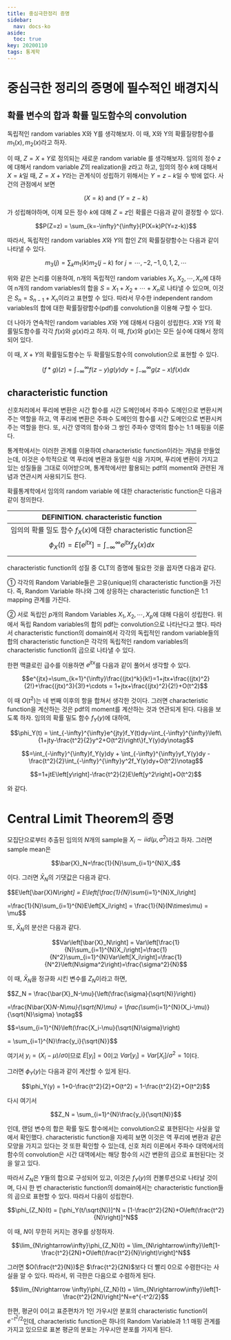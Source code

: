 ```yaml
---
title: 중심극한정리 증명
sidebar:
  nav: docs-ko
aside:
  toc: true
key: 20200110
tags: 통계학
---
```

# 중심극한 정리의 증명에 필수적인 배경지식

## 확률 변수의 합과 확률 밀도함수의 convolution

독립적인 random variables X와 Y를 생각해보자. 이 때, X와 Y의 확률질량함수를 $m_1(x), m_2(x)$라고 하자. 

이 때, $Z=X+Y$로 정의되는 새로운 random variable 를 생각해보자. 임의의 정수 $z$에 대해서 random variable $Z$의 realization을 $z$라고 하고, 임의의 정수 $k$에 대해서 $X=k$일 때, $Z=X+Y$라는 관계식이 성립하기 위해서는 $Y=z-k$일 수 밖에 없다. 사건의 관점에서 보면 

$$(X=k)\text{ and }(Y=z-k)$$

가 성립해야하며, 이제 모든 정수 $k$에 대해 $Z=z$인 확률은 다음과 같이 결정할 수 있다.

$$P(Z=z) = \sum_{k=-\infty}^{\infty}{P(X=k)P(Y=z-k)}$$

따라서, 독립적인 random variables $X$와 $Y$의 합인 $Z$의 확률질량함수는 다음과 같이 나타낼 수 있다. 

$$m_3(j) = \sum_km_1(k)m_2(j-k) \text{ for }j = \cdots, -2, -1, 0, 1, 2, \cdots$$

위와 같은 논리를 이용하여, n개의 독립적인 random variables $X_1, X_2, \cdots, X_n$에 대하여 n개의 random variables의 합을 $S=X_1+X_2+\cdots+X_n$로 나타낼 수 있으며, 이것은 $S_n=S_{n-1}+X_n$이라고 표현할 수 있다. 따라서 무수한 independent random variables의 합에 대한 확률질량함수(pdf)를 convolution을 이용해 구할 수 있다.
    
더 나아가 연속적인 random variables $X$와 $Y$에 대해서 다음이 성립한다. $X$와 $Y$의 확률밀도함수를 각각 $f(x)$와 $g(x)$라고 하자. 이 때, $f(x)$와 $g(x)$는 모든 실수에 대해서 정의되어 있다. 

이 때, $X+Y$의 확률밀도함수는 두 확률밀도함수의 convolution으로 표현할 수 있다.

$$(f*g)(z) = \int_{-\infty}^{\infty}f(z-y)g(y)dy = \int_{-\infty}^{\infty}g(z-x)f(x)dx$$

## characteristic function

 신호처리에서 푸리에 변환은 시간 함수를 시간 도메인에서 주파수 도메인으로 변환시켜주는 역할을 하고, 역 푸리에 변환은 주파수 도메인의 함수를 시간 도메인으로 변환시켜주는 역할을 한다. 또, 시간 영역의 함수와 그 쌍인 주파수 영역의 함수는 1:1 매핑을 이룬다.

 통계학에서는 이러한 관계를 이용하여 characteristic function이라는 개념을 만들었는데, 이것은 수학적으로 역 푸리에 변환과 동일한 식을 가지며, 푸리에 변환이 가지고 있는 성질들을 그대로 이어받으며, 통계학에서만 활용되는 pdf의 moment와 관련된 개념과 연관시켜 사용되기도 한다.

 확률통계학에서 임의의 random variable 에 대한 characteristic function은 다음과 같이 정의한다. 

| DEFINITION. characteristic function |
| --------- |
| 임의의 확률 밀도 함수 $f_X(x)$에 대한 characteristic function은 <br> <center> $$\phi_X(t) = E\left[e^{jtx}\right]=\int_{-\infty}^{\infty}e^{jtx}f_X(x)dx$$</center>|

characteristic function의 성질 중 CLT의 증명에 필요한 것을 꼽자면 다음과 같다.

① 각각의 Random Variable들은 고유(unique)의 characteristic function을 가진다. 즉, Random Variable 하나와 그에 상응하는 characteristic function은 1:1 mapping 관계를 가진다.

② 서로 독립인 $p$개의 Random Variables $X_1, X_2, \cdots, X_p$에 대해 다음이 성립한다. 위에서 독립 Random variables의 합의 pdf는 convolution으로 나타난다고 했다. 따라서 characteristic function의 domain에서 각각의 독립적인 random variable들의 합의 characteristic function은 각각의 독립적인 random variables의 characteristic function의 곱으로 나타낼 수 있다.

한편 맥클로린 급수를 이용하면 $e^{jtx}$를 다음과 같이 풀어서 생각할 수 있다.

$$e^{jtx}=\sum_{k=1}^{\infty}\frac{(jtx)^k}{k!}=1+jtx+\frac{(jtx)^2}{2!}+\frac{(jtx)^3}{3!}+\cdots = 1+jtx+\frac{(jtx)^2}{2!}+O(t^2)$$

이 때 $O(t^2)$는 네 번째 이후의 항을 합쳐서 생각한 것이다. 그러면 characteristic function을 계산하는 것은 pdf의 moment를 계산하는 것과 연관되게 된다. 다음을 보도록 하자. 임의의 확률 밀도 함수 $f_Y(y)$에 대하여,

$$\phi_Y(t) = \int_{-\infty}^{\infty}e^{jty}f_Y(t)dy=\int_{-\infty}^{\infty}\left\{1+jty-\frac{t^2}{2}y^2+O(t^2)\right\}f_Y(y)dy\notag$$

$$=\int_{-\infty}^{\infty}f_Y(y)dy + \int_{-\infty}^{\infty}yf_Y(y)dy - \frac{t^2}{2}\int_{-\infty}^{\infty}y^2f_Y(y)dy+O(t^2)\notag$$

$$=1+jtE\left[y\right]-\frac{t^2}{2}E\left[y^2\right]+O(t^2)$$

와 같다. 


# Central Limit Theorem의 증명

모집단으로부터 추출된 임의의 $N$개의 sample을 $X_i \sim iid(\mu, \sigma^2)$라고 하자. 그러면 sample mean은 

$$\bar{X}_N=\frac{1}{N}\sum_{i=1}^{N}X_i$$

이다. 그러면 $\bar{X}_N$의 기댓값은 다음과 같다.

$$E\left[\bar{X}_N\right] = E\left[\frac{1}{N}\sum_{i=1}^{N}X_i\right]

=\frac{1}{N}\sum_{i=1}^{N}E\left[X_i\right] = \frac{1}{N}(N\times\mu) = \mu$$

또, $\bar{X}_N$의 분산은 다음과 같다.

$$Var\left[\bar{X}_N\right] = Var\left[\frac{1}{N}\sum_{i=1}^{N}X_i\right]=\frac{1}{N^2}\sum_{i=1}^{N}Var\left[X_i\right]=\frac{1}{N^2}\left(N\sigma^2\right)=\frac{\sigma^2}{N}$$

이 때, $\bar{X}_N$을 정규화 시킨 변수를 $Z_N$이라고 하면,

$$Z_N = \frac{\bar{X}_N-\mu}{\left(\frac{\sigma}{\sqrt{N}}\right)}

=\frac{N\bar{X}_N-N\mu}{\sqrt{N}\mu} = \frac{\sum_{i=1}^{N}(X_i-\mu)}{\sqrt{N}\sigma} \notag$$

$$=\sum_{i=1}^{N}\left(\frac{X_i-\mu}{\sqrt{N}\sigma}\right)

= \sum_{i=1}^{N}\frac{y_i}{\sqrt{N}}$$

여기서 $y_i = (X_i-\mu)/\sigma$이므로 $E[y_i]=0$이고 $Var[y_i]=Var[X_i]/\sigma^2=1$이다.

그러면 $\phi_Y(y)$는 다음과 같이 계산할 수 있게 된다.

$$\phi_Y(y) = 1+0-\frac{t^2}{2}+O(t^2) = 1-\frac{t^2}{2}+O(t^2)$$

다시 여기서 

$$Z_N = \sum_{i=1}^{N}\frac{y_i}{\sqrt{N}}$$

인데, 랜덤 변수의 합은 확률 밀도 함수에서는 convolution으로 표현된다는 사실을 앞에서 확인했다. characteristic function을 자세히 보면 이것은 역 푸리에 변환과 같은 모양을 가지고 있다는 것 또한 확인할 수 있는데, 신호 처리 이론에서 주파수 대역에서의 함수의 convolution은 시간 대역에서는 해당 함수의 시간 변환의 곱으로 표현된다는 것을 알고 있다. 

따라서 $Z_N$은 $Y$들의 합으로 구성되어 있고, 이것은 $f_Y(y)$의 컨볼루션으로 나타날 것이며, 다시 한 번 characteristic function의 domain에서는 characteristic function들의 곱으로 표현할 수 있다. 따라서 다음이 성립한다.

$$\phi_{Z_N}(t) = [\phi_Y(t/\sqrt{N})]^N = [1-\frac{t^2}{2N}+O\left(\frac{t^2}{N}\right)]^N$$

이 때, $N$이 무한히 커지는 경우를 상정하자.

$$\lim_{N\rightarrow\infty}\phi_{Z_N}(t) = \lim_{N\rightarrow\infty}\left[1-\frac{t^2}{2N}+O\left(\frac{t^2}{N}\right)\right]^N$$

그러면 $O(\frac{t^2}{N})$은 $\frac{t^2}{2N}$보다 더 빨리 0으로 수렴한다는 사실을 알 수 있다. 따라서, 위 극한은 다음으로 수렴하게 된다.

$$\lim_{N\rightarrow \infty}\phi_{Z_N}(t) = \lim_{N\rightarrow\infty}\left[1-\frac{t^2}{2N}\right]^N=e^{-t^2/2}$$

한편, 평균이 0이고 표준편차가 1인 가우시안 분포의 characteristic function이 $e^{-t^2/2}$인데, characteristic function은 하나의 Random Variable과 1:1 매핑 관계를 가지고 있으므로 표본 평균의 분포는 가우시안 분포를 가지게 된다.
